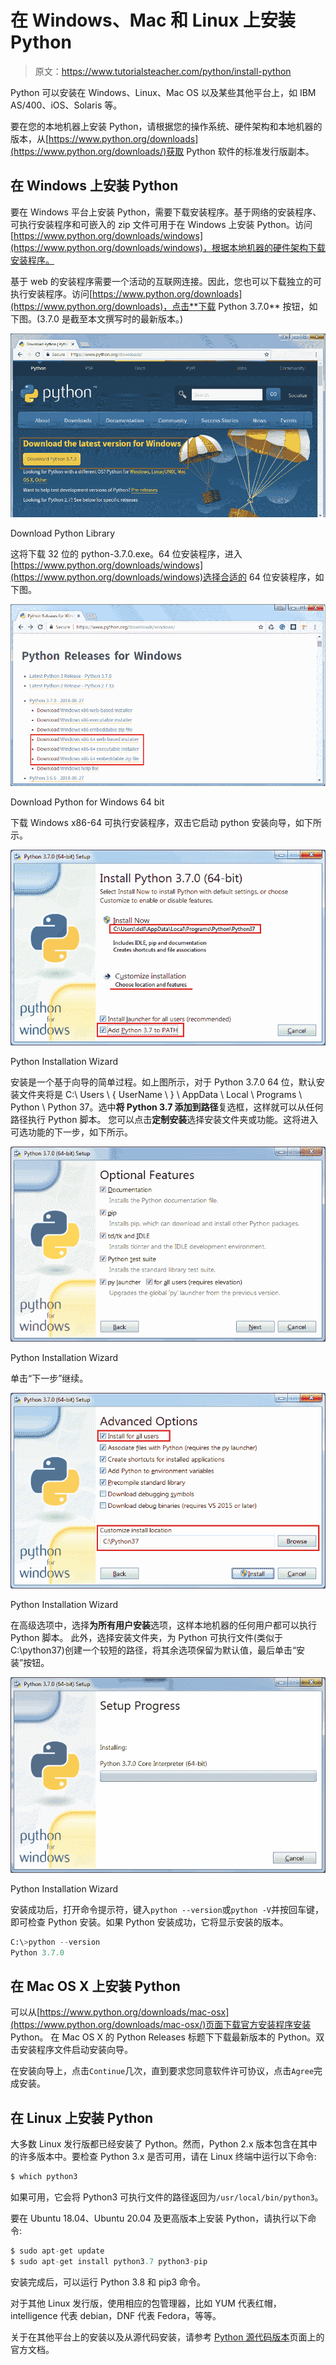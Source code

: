 # 在 Windows、Mac 和 Linux 上安装 Python

> 原文：<https://www.tutorialsteacher.com/python/install-python>

Python 可以安装在 Windows、Linux、Mac OS 以及某些其他平台上，如 IBM AS/400、iOS、Solaris 等。

要在您的本地机器上安装 Python，请根据您的操作系统、硬件架构和本地机器的版本，从[https://www.python.org/downloads](https://www.python.org/downloads/)获取 Python 软件的标准发行版副本。

## 在 Windows 上安装 Python

要在 Windows 平台上安装 Python，需要下载安装程序。基于网络的安装程序、可执行安装程序和可嵌入的 zip 文件可用于在 Windows 上安装 Python。访问[https://www.python.org/downloads/windows](https://www.python.org/downloads/windows)，根据本地机器的硬件架构下载安装程序。

基于 web 的安装程序需要一个活动的互联网连接。因此，您也可以下载独立的可执行安装程序。访问[https://www.python.org/downloads](https://www.python.org/downloads)，点击**下载 Python 3.7.0** 按钮，如下图。(3.7.0 是截至本文撰写时的最新版本。)

[![](img/7bfa51e9b31a2c40a2d78d7838d070d8.png)](../../Content/images/python/download-python-windows.png) 

Download Python Library



这将下载 32 位的 python-3.7.0.exe。64 位安装程序，进入[https://www.python.org/downloads/windows](https://www.python.org/downloads/windows)选择合适的 64 位安装程序，如下图。

[![](img/abd0cd11898333efa7695c9dd927fb06.png)](../../Content/images/python/download-python-windows64.png) 

Download Python for Windows 64 bit



下载 Windows x86-64 可执行安装程序，双击它启动 python 安装向导，如下所示。

[![](img/5ab015de2d8ff14546cad33cbb5e058c.png)](../../Content/images/python/install-wizard1.png) 

Python Installation Wizard



安装是一个基于向导的简单过程。如上图所示，对于 Python 3.7.0 64 位，默认安装文件夹将是 C:\ Users \ { UserName \ } \ AppData \ Local \ Programs \ Python \ Python 37。选中**将 Python 3.7 添加到路径**复选框，这样就可以从任何路径执行 Python 脚本。 您可以点击**定制安装**选择安装文件夹或功能。这将进入可选功能的下一步，如下所示。

[![](img/bcf6edbc18aa63b5f4a602c84e6c8e9d.png)](../../Content/images/python/install-wizard2.png) 

Python Installation Wizard



单击“下一步”继续。

[![](img/ba93f4f7192b8c37dae0e9113e9ff139.png)](../../Content/images/python/install-wizard3.png) 

Python Installation Wizard



在高级选项中，选择**为所有用户安装**选项，这样本地机器的任何用户都可以执行 Python 脚本。 此外，选择安装文件夹，为 Python 可执行文件(类似于 C:\python37)创建一个较短的路径，将其余选项保留为默认值，最后单击“安装”按钮。

[![](img/8582139b4d4689b394168521e1961786.png)](../../Content/images/python/install-wizard4.png) 

Python Installation Wizard



安装成功后，打开命令提示符，键入`python --version`或`python -V`并按回车键，即可检查 Python 安装。如果 Python 安装成功，它将显示安装的版本。

```py
C:\>python --version
Python 3.7.0
```

## 在 Mac OS X 上安装 Python

可以从[https://www.python.org/downloads/mac-osx](https://www.python.org/downloads/mac-osx/)页面下载官方安装程序安装 Python。 在 Mac OS X 的 Python Releases 标题下下载最新版本的 Python。双击安装程序文件启动安装向导。

在安装向导上，点击`Continue`几次，直到要求您同意软件许可协议，点击`Agree`完成安装。

## 在 Linux 上安装 Python

大多数 Linux 发行版都已经安装了 Python。然而，Python 2.x 版本包含在其中的许多版本中。要检查 Python 3.x 是否可用，请在 Linux 终端中运行以下命令:

```py
$ which python3
```

如果可用，它会将 Python3 可执行文件的路径返回为`/usr/local/bin/python3`。

要在 Ubuntu 18.04、Ubuntu 20.04 及更高版本上安装 Python，请执行以下命令:

```py
$ sudo apt-get update
$ sudo apt-get install python3.7 python3-pip
```

安装完成后，可以运行 Python 3.8 和 pip3 命令。

对于其他 Linux 发行版，使用相应的包管理器，比如 YUM 代表红帽，intelligence 代表 debian，DNF 代表 Fedora，等等。

关于在其他平台上的安装以及从源代码安装，请参考 [Python 源代码版本](https://www.python.org/downloads/source/)页面上的官方文档。